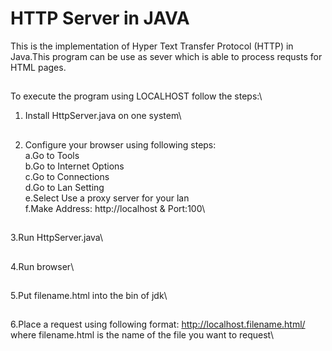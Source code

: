 # HTTP Server in JAVA
This is the implementation of Hyper Text Transfer Protocol (HTTP) in Java.This program can be use as sever which is able to process requsts for HTML pages.
##
To execute the program using LOCALHOST follow the steps:\
1. Install HttpServer.java on one system\
##
2. Configure your browser using following steps:\
   a.Go to Tools\
   b.Go to Internet Options\
   c.Go to Connections\
   d.Go to Lan Setting\
   e.Select Use a proxy server for your lan\
   f.Make Address: http://localhost & Port:100\
##
3.Run HttpServer.java\
##
4.Run browser\
##
5.Put filename.html into the bin of jdk\
##
6.Place a request using following format: http://localhost.filename.html/ where filename.html is the name of the file you want to request\
